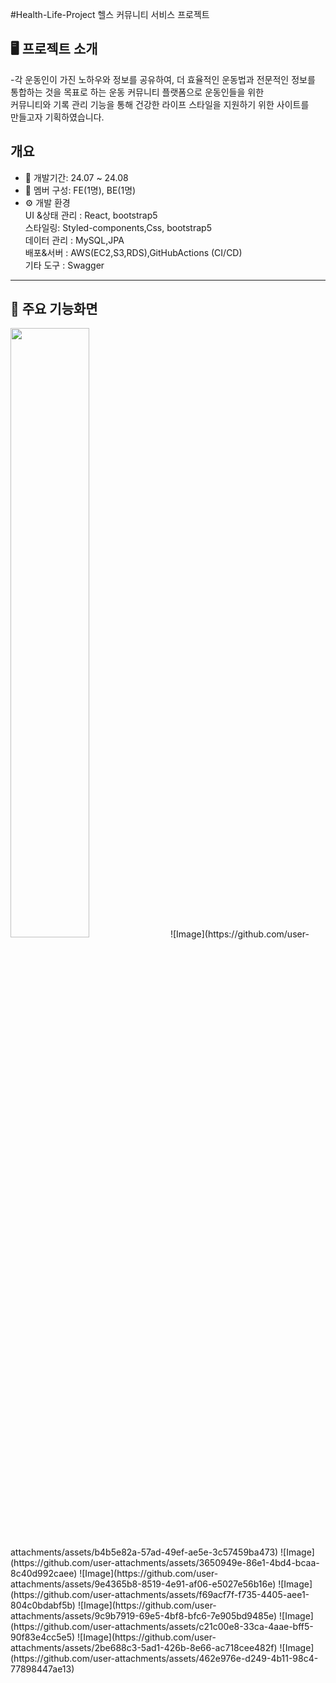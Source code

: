 #Health-Life-Project
헬스 커뮤니티 서비스 프로젝트

## 🖥️ 프로젝트 소개
-각 운동인이 가진 노하우와 정보를 공유하여, 더 효율적인 운동법과 전문적인 정보를 <br>통합하는 것을 목표로 하는 운동 커뮤니티 플랫폼으로 운동인들을 위한<br> 커뮤니티와 기록 관리 기능을 통해 건강한 라이프 스타일을 지원하기 위한 사이트를 <br>만들고자 기획하였습니다.
<br>
## 개요
- 📅 개발기간: 24.07 ~ 24.08
- 👥 멤버 구성: FE(1명), BE(1명)
- ⚙️ 개발 환경 <br>
  UI &상태 관리 : React, bootstrap5<br>
  스타일링: Styled-components,Css, bootstrap5<br>
  데이터 관리 : MySQL,JPA<br>
  배포&서버 : AWS(EC2,S3,RDS),GitHubActions (CI/CD)<br>
  기타 도구 : Swagger
---
## 📍 주요 기능화면
<img src='(https://github.com/user-attachments/assets/fa70a467-d0b7-464b-83b6-9ff70ddcd453)' width=50%>
![Image](https://github.com/user-attachments/assets/b4b5e82a-57ad-49ef-ae5e-3c57459ba473)
![Image](https://github.com/user-attachments/assets/3650949e-86e1-4bd4-bcaa-8c40d992caee)
![Image](https://github.com/user-attachments/assets/9e4365b8-8519-4e91-af06-e5027e56b16e)
![Image](https://github.com/user-attachments/assets/f69acf7f-f735-4405-aee1-804c0bdabf5b)
![Image](https://github.com/user-attachments/assets/9c9b7919-69e5-4bf8-bfc6-7e905bd9485e)
![Image](https://github.com/user-attachments/assets/c21c00e8-33ca-4aae-bff5-90f83e4cc5e5)
![Image](https://github.com/user-attachments/assets/2be688c3-5ad1-426b-8e66-ac718cee482f)
![Image](https://github.com/user-attachments/assets/462e976e-d249-4b11-98c4-77898447ae13)

